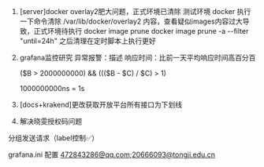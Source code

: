 1. [server]docker overlay2肥大问题，正式环境已清除
    测试环境 docker 执行一下命令清除 /var/lib/docker/overlay2 内容，查看疑似images内容过大导致，正式环境待执行
    docker image prune
    docker image prune -a --filter "until=24h"
    之后清理在定时脚本上执行更好
2. grafana监控研究
    异常报警：描述
    响应时间：比前一天平均响应时间高百分百

    ($B > 2000000000) && ((($B - $C) / $C) > 1)

    1000000000ns = 1s

3. [docs+krakend]更改获取开放平台所有接口为下划线
4. 解决晓雯授权码问题


分组发送请求（label控制✅）


grafana.ini 配置
472843286@qq.com;20666093@tongji.edu.cn
